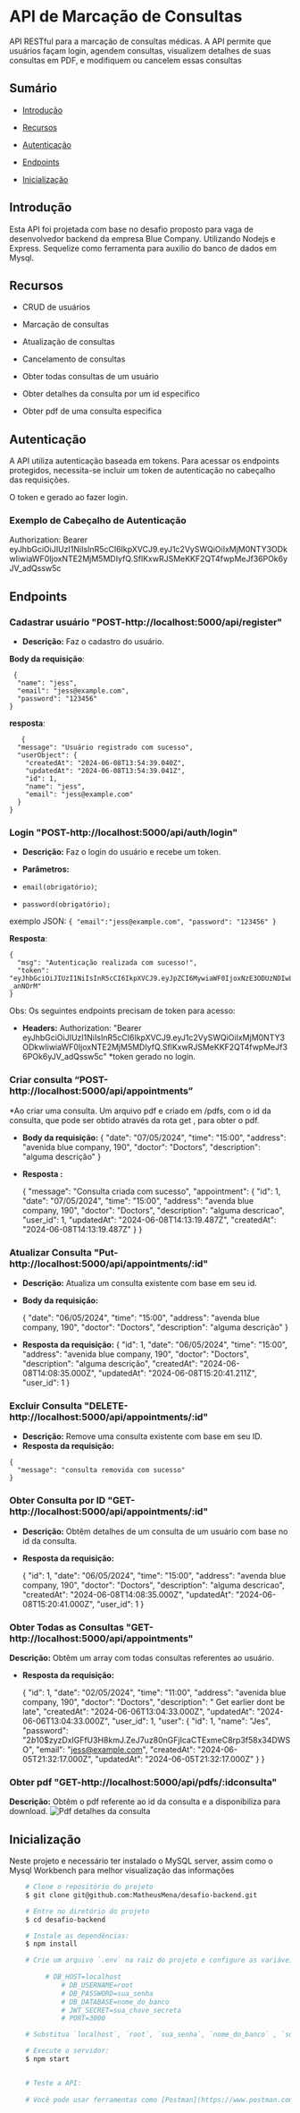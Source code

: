 
# API de Marcação de Consultas

  

API RESTful para a marcação de consultas médicas. A API permite que usuários façam login, agendem consultas, visualizem detalhes de suas consultas em PDF, e modifiquem ou cancelem essas consultas

  

## Sumário

- [Introdução](#introdução)

- [Recursos](#recursos)

- [Autenticação](#autenticação)

- [Endpoints](#endpoints)

- [Inicialização](#inicialização)

  
  

## Introdução

  

Esta API foi projetada com base no desafio proposto para vaga de desenvolvedor backend da empresa Blue Company. Utilizando Nodejs e Express. Sequelize como ferramenta para auxilio do banco de dados em Mysql.

  

## Recursos

- CRUD de usuários

- Marcação de consultas

- Atualização de consultas

- Cancelamento de consultas

- Obter todas consultas de um usuário

- Obter detalhes da consulta por um id especifico

- Obter pdf de uma consulta especifica

  
## Autenticação

  

A API utiliza autenticação baseada em tokens. Para acessar os endpoints protegidos, necessita-se incluir um token de autenticação no cabeçalho das requisições.

O token e gerado ao fazer login.

### Exemplo de Cabeçalho de Autenticação

  

Authorization: Bearer eyJhbGciOiJIUzI1NiIsInR5cCI6IkpXVCJ9.eyJ1c2VySWQiOiIxMjM0NTY3ODkwIiwiaWF0IjoxNTE2MjM5MDIyfQ.SflKxwRJSMeKKF2QT4fwpMeJf36POk6yJV_adQssw5c

  

## Endpoints

  ### Cadastrar usuário  "POST-http://localhost:5000/api/register"
  -  **Descrição:** Faz o cadastro  do usuário.
		

   **Body da requisição**:

     {
      "name": "jess",
      "email": "jess@example.com",
      "password": "123456"
    }

  **resposta**:
	

       {
      "message": "Usuário registrado com sucesso",
      "userObject": {
        "createdAt": "2024-06-08T13:54:39.040Z",
        "updatedAt": "2024-06-08T13:54:39.041Z",
        "id": 1,
        "name": "jess",
        "email": "jess@example.com"
      }
    }
		
### Login  "POST-http://localhost:5000/api/auth/login"

		 
-  **Descrição:** Faz o login do usuário e recebe um token.

-  **Parâmetros:**

-  `email(obrigatório)`;

-  `password(obrigatório);`

  exemplo JSON: `{
  "email":"jess@example.com",
  "password": "123456"
}`

**Resposta**:

    {
      "msg": "Autenticação realizada com sucesso!",
      "token": "eyJhbGciOiJIUzI1NiIsInR5cCI6IkpXVCJ9.eyJpZCI6MywiaWF0IjoxNzE3ODUzNDIwLCJleHAiOjE3MTc4NTUyMjB9.bKbm87Xv8Hwtad8hpTfWSMl12N_DoO68bEg-_anNOrM"
    }


Obs: Os seguintes endpoints precisam de token para acesso:
  - **Headers:**
   Authorization: "Bearer  eyJhbGciOiJIUzI1NiIsInR5cCI6IkpXVCJ9.eyJ1c2VySWQiOiIxMjM0NTY3ODkwIiwiaWF0IjoxNTE2MjM5MDIyfQ.SflKxwRJSMeKKF2QT4fwpMeJf36POk6yJV_adQssw5c"
*token gerado no login.

### Criar consulta “POST-http://localhost:5000/api/appointments”

  *Ao criar uma consulta. Um arquivo pdf e criado em /pdfs, com o id da consulta, que pode ser obtido através da rota get , para obter o pdf.

-  **Body da requisição:**
     {
          "date": "07/05/2024",
          "time": "15:00",
          "address": "avenida blue company, 190",
          "doctor": "Doctors",
          "description": "alguma descrição"
     }


-  **Resposta :**

    {
      "message": "Consulta criada com sucesso",
      "appointment": {
        "id": 1,
        "date": "07/05/2024",
        "time": "15:00",
        "address": "avenda blue company, 190",
        "doctor": "Doctors",
        "description": "alguma descricao",
        "user_id": 1,
        "updatedAt": "2024-06-08T14:13:19.487Z",
        "createdAt": "2024-06-08T14:13:19.487Z"
      }
    }

  

### Atualizar Consulta "Put-http://localhost:5000/api/appointments/:id"

  
-  **Descrição:** Atualiza um consulta existente com base em seu id.

-  **Body da requisição:**

      {
      "date": "06/05/2024",
      "time": "15:00",
      "address": "avenda blue company, 190",
      "doctor": "Doctors",
      "description": "alguma descrição"
    }

  -  **Resposta da  requisição:**
       {
      "id": 1,
      "date": "06/05/2024",
      "time": "15:00",
      "address": "avenida blue company, 190",
      "doctor": "Doctors",
      "description": "alguma descrição",
      "createdAt": "2024-06-08T14:08:35.000Z",
      "updatedAt": "2024-06-08T15:20:41.211Z",
      "user_id": 1
    }

### Excluir Consulta "DELETE-http://localhost:5000/api/appointments/:id"

  -  **Descrição:** Remove uma consulta existente com base em seu ID.
  -  **Resposta da  requisição:**

    {
      "message": "consulta removida com sucesso"
    }

### Obter Consulta por ID "GET-http://localhost:5000/api/appointments/:id"
-   **Descrição:** Obtêm detalhes de um consulta de um usuário com base no id da consulta.
-   **Resposta da requisição:**

    {
      "id": 1,
      "date": "06/05/2024",
      "time": "15:00",
      "address": "avenda blue company, 190",
      "doctor": "Doctors",
      "description": "alguma descricao",
      "createdAt": "2024-06-08T14:08:35.000Z",
      "updatedAt": "2024-06-08T15:20:41.000Z",
      "user_id": 1
    }

### Obter Todas as Consultas "GET-http://localhost:5000/api/appointments"
  **Descrição:** Obtêm um array com todas consultas referentes ao usuário.
-   **Resposta da requisição:**

     {
        "id": 1,
        "date": "02/05/2024",
        "time": "11:00",
        "address": "avenida blue company, 190",
        "doctor": "Doctors",
        "description": " Get earlier dont be late",
        "createdAt": "2024-06-06T13:04:33.000Z",
        "updatedAt": "2024-06-06T13:04:33.000Z",
        "user_id": 1,
        "user": {
          "id": 1,
          "name": "Jes",
          "password": "$2b$10$zyzDxlGFfU3H8kmJ.ZeJ7uz80nGFjIcaCTExmeC8rp3f58x34DWSO",
          "email": "jess@example.com",
          "createdAt": "2024-06-05T21:32:17.000Z",
          "updatedAt": "2024-06-05T21:32:17.000Z"
        }
     }
    

### Obter pdf  "GET-http://localhost:5000/api/pdfs/:idconsulta"
  **Descrição:** Obtêm o pdf referente ao id da consulta e a disponibiliza para download.
  ![Pdf detalhes da consulta](./appointmentDetail.png)

## Inicialização 
Neste projeto e necessário ter instalado o MySQL server, assim como o Mysql Workbench para melhor visualização das informações 
```bash
    # Clone o repositório do projeto
    $ git clone git@github.com:MatheusMena/desafio-backend.git

    # Entre no diretório do projeto
    $ cd desafio-backend

    # Instale as dependências:
    $ npm install

    # Crie um arquivo `.env` na raiz do projeto e configure as variáveis de ambiente necessárias.
    
         # DB_HOST=localhost
    		 # DB_USERNAME=root
    		 # DB_PASSWORD=sua_senha
    		 # DB_DATABASE=nome_do_banco
    		 # JWT_SECRET=sua_chave_secreta
    		 # PORT=3000

    # Substitua `localhost`, `root`, `sua_senha`, `nome_do_banco` , `sua_chave_secreta, ` e 3000  pelos valores apropriados para o seu ambiente.

    # Execute o servidor:
    $ npm start


    # Teste a API:
    
    # Você pode usar ferramentas como [Postman](https://www.postman.com/) ou [Insomnia](https://insomnia.rest/) para testar as rotas da API. ou thunderClient , extensao do vscode
```